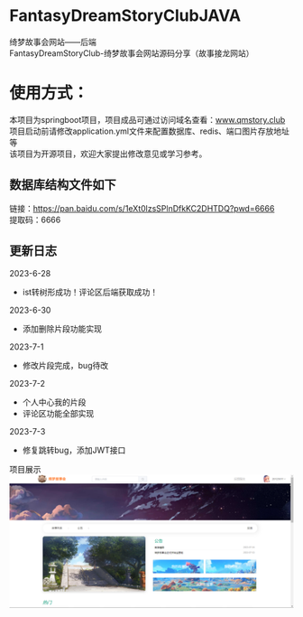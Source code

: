# FantasyDreamStoryClubJAVA

绮梦故事会网站——后端  
FantasyDreamStoryClub-绮梦故事会网站源码分享（故事接龙网站）  
   
# 使用方式：  
本项目为springboot项目，项目成品可通过访问域名查看：www.qmstory.club   
项目启动前请修改application.yml文件来配置数据库、redis、端口图片存放地址等   
该项目为开源项目，欢迎大家提出修改意见或学习参考。   

## 数据库结构文件如下  
链接：https://pan.baidu.com/s/1eXt0lzsSPlnDfkKC2DHTDQ?pwd=6666   
提取码：6666  
  


## 更新日志

2023-6-28
-  ist转树形成功！评论区后端获取成功！

2023-6-30
- 添加删除片段功能实现

2023-7-1
- 修改片段完成，bug待改

2023-7-2
- 个人中心我的片段
- 评论区功能全部实现

2023-7-3
- 修复跳转bug，添加JWT接口 

项目展示  
![img.png](img.png)
